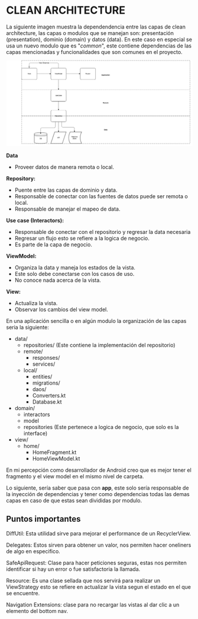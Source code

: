 # CLEAN ARCHITECTURE

La siguiente imagen muestra la dependendencia entre las capas de clean architecture, las capas o modulos que se manejan son: presentación (presentation), dominio (domain) y datos (data). En este caso en especial se usa un nuevo modulo que es "*common*", este contiene dependencias de las capas mencionadas y funcionalidades que son comunes en el proyecto.

![alt text](./clean_architecture.png "Clean architecture")

**Data**
* Proveer datos de manera remota o local.

**Repository:** 
* Puente entre las capas de dominio y data.
* Responsable de conectar con las fuentes de datos puede ser remota o local.
* Responsable de manejar el mapeo de data. 

**Use case (Interactors):**
* Responsable de conectar con el repositorio y regresar la data necesaria
* Regresar un flujo esto se refiere a la logica de negocio.
* Es parte de la capa de negocio.

**ViewModel:**
* Organiza la data y maneja los estados de la vista.
* Este solo debe conectarse con los casos de uso.
* No conoce nada acerca de la vista.

**View:**
* Actualiza la vista.
* Observar los cambios del view model.

En una aplicación sencilla o en algún modulo la organización de las capas seria la siguiente:

* data/
    - repositories/ (Este contiene la implementación del repositorio)
    - remote/
        * responses/
        * services/
    - local/
        * entities/
        * migrations/
        * daos/
        * Converters.kt
        * Database.kt
* domain/
    - interactors
    - model
    - repositories (Este pertenece a logica de negocio, que solo es la interface)
* view/
    - home/
        * HomeFragment.kt
        * HomeViewModel.kt

En mi percepción como desarrollador de Android creo que es mejor tener el fragmento y el view model en el mismo nivel de carpeta.

Lo siguiente, sería saber que pasa con **app**, este solo sería responsable de la inyección de dependencias y tener como dependencias todas las demas capas en caso de que estas sean divididas por modulo.

## Puntos importantes

DiffUtil: Esta utilidad sirve para mejorar el performance de un RecyclerView.

Delegates: Estos sirven para obtener un valor, nos permiten hacer oneliners de algo en especifico.

SafeApiRequest: Clase para hacer peticiones seguras, estas nos permiten identificar si hay un error o fue satisfactoria la llamada.

Resource: Es una clase sellada que nos servirá para realizar un ViewStrategy esto se refiere en actualizar la vista segun el estado en el que se encuentre.

Navigation Extensions: clase para no recargar las vistas al dar clic a un elemento del bottom nav.
